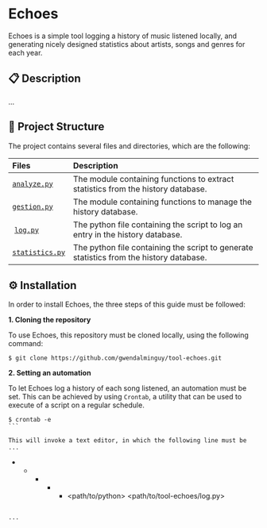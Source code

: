 # Echoes

Echoes is a simple tool logging a history of music listened locally, and generating nicely designed statistics about artists, songs and genres for each year.

## 📋 Description

...

## 📂 Project Structure

The project contains several files and directories, which are the following:


| Files | Description |
| :---- | :---------- |
| [`analyze.py`](https://github.com/gwendalminguy/tool-echoes/blob/main/analyze.py) | The module containing functions to extract statistics from the history database. |
| [`gestion.py`](https://github.com/gwendalminguy/tool-echoes/blob/main/gestion.py) | The module containing functions to manage the history database. |
| [`log.py`](https://github.com/gwendalminguy/tool-echoes/blob/main/log.py) | The python file containing the script to log an entry in the history database. |
| [`statistics.py`](https://github.com/gwendalminguy/tool-echoes/blob/main/statistics.py) | The python file containing the script to generate statistics from the history database. |

## ⚙️ Installation

In order to install Echoes, the three steps of this guide must be followed:

**1. Cloning the repository**

To use Echoes, this repository must be cloned locally, using the following command:

```
$ git clone https://github.com/gwendalminguy/tool-echoes.git
```

**2. Setting an automation**

To let Echoes log a history of each song listened, an automation must be set. This can be achieved by using `Crontab`, a utility that can be used to execute of a script on a regular schedule.

````
$ crontab -e
```

This will invoke a text editor, in which the following line must be ...

````
* * * * * <path/to/python> <path/to/tool-echoes/log.py>
````

...
